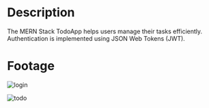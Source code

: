 # Description
The MERN Stack TodoApp helps users manage their tasks efficiently. Authentication is implemented using JSON Web Tokens (JWT).

# Footage

![login](https://github.com/user-attachments/assets/c857048e-95bd-47b6-8e9b-5f02b3cef275)

![todo](https://github.com/user-attachments/assets/a803d69b-4624-42cf-8996-556c5412ad84)

